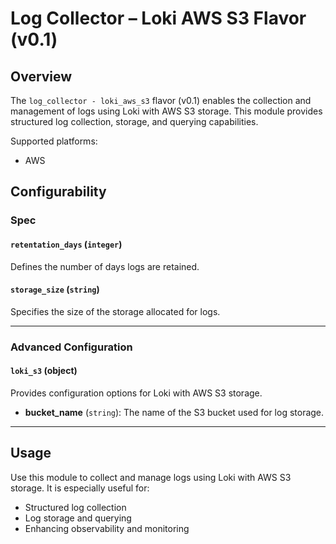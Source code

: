 # Log Collector – Loki AWS S3 Flavor (v0.1)

## Overview

The `log_collector - loki_aws_s3` flavor (v0.1) enables the collection and management of logs using Loki with AWS S3 storage. This module provides structured log collection, storage, and querying capabilities.

Supported platforms:
- AWS

## Configurability

### Spec

#### `retentation_days` (`integer`)

Defines the number of days logs are retained.

#### `storage_size` (`string`)

Specifies the size of the storage allocated for logs.

---

### Advanced Configuration

#### `loki_s3` (object)

Provides configuration options for Loki with AWS S3 storage.

- **bucket_name** (`string`): The name of the S3 bucket used for log storage.

---

## Usage

Use this module to collect and manage logs using Loki with AWS S3 storage. It is especially useful for:

- Structured log collection
- Log storage and querying
- Enhancing observability and monitoring
